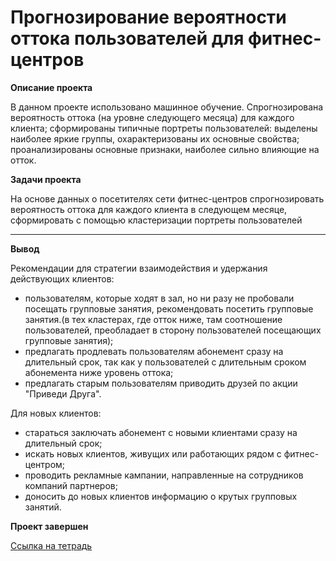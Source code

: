 # Прогнозирование вероятности оттока пользователей для фитнес-центров

<b>Описание проекта</b>

В данном проекте использовано машинное обучение. Спрогнозирована вероятность оттока (на уровне следующего месяца) для каждого клиента; сформированы типичные портреты пользователей: выделены наиболее яркие группы, охарактеризованы их основные свойства; проанализированы основные признаки, наиболее сильно влияющие на отток.

<b>Задачи проекта</b>

На основе данных о посетителях сети фитнес-центров спрогнозировать вероятность оттока для каждого клиента в следующем месяце, сформировать с помощью кластеризации портреты пользователей

---
<b>Вывод</b>

Рекомендации для стратегии взаимодействия и удержания действующих клиентов:

  - пользователям, которые ходят в зал, но ни разу не пробовали посещать групповые занятия, рекомендовать посетить групповые занятия.(в тех кластерах, где отток ниже, там соотношение пользователей, преобладает в сторону пользователей посещающих групповые занятия);
  - предлагать продлевать пользователям абонемент сразу на длительный срок, так как у пользователей с длительным сроком абонемента ниже уровень оттока;
  - предлагать старым пользователям приводить друзей по акции "Приведи Друга".

Для новых клиентов:

  - стараться заключать абонемент с новыми клиентами сразу на длительный срок;
  - искать новых клиентов, живущих или работающих рядом с фитнес-центром;
  - проводить рекламные кампании, направленные на сотрудников компаний партнеров;
  - доносить до новых клиентов информацию о крутых групповых занятий.

<b>Проект завершен</b>

[Ссылка на тетрадь](https://github.com/obertas-artem/my_portfolio/blob/main/11%20-%20ML%20-%20Прогнозирование%20оттока%20клиентов%20фитнес-центра/11%20-%20ML%20-%20Прогнозирование%20оттока%20клиентов%20фитнес-центра.ipynb)

